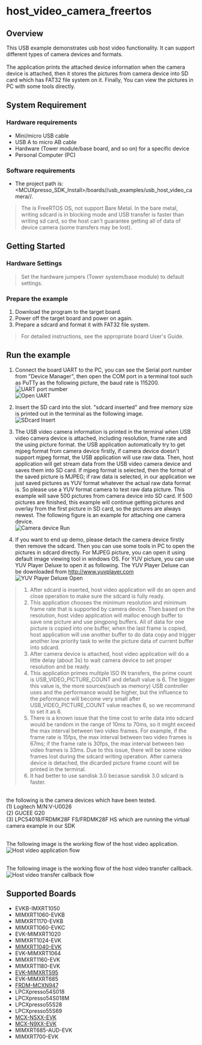 # host_video_camera_freertos



## Overview

This USB example demonstrates usb host video functionality. It can support different types of camera devices
and formats.   
<br> The application prints the attached device information when the camera device is attached, then it stores the pictures from camera device into SD card which has FAT32 file system on it. Finally, You can view the pictures in PC with some tools directly.

## System Requirement

### Hardware requirements

- Mini/micro USB cable
- USB A to micro AB cable
- Hardware (Tower module/base board, and so on) for a specific device
- Personal Computer (PC)


### Software requirements

- The project path is: 
<br> <MCUXpresso_SDK_Install>/boards/<board>/usb_examples/usb_host_video_camera/<rtos>/<toolchain>.
> The <rtos> is FreeRTOS OS, not support Bare Metal. In the bare metal, writing sdcard is in blocking mode and USB transfer is faster than writing sd card, so the host can't guarantee getting all of data of device camera (some transfers may be lost). 


## Getting Started

### Hardware Settings

> Set the hardware jumpers (Tower system/base module) to default settings.


### Prepare the example 

1.  Download the program to the target board.
2.  Power off the target board and power on again.
3.  Prepare a sdcard and format it with FAT32 file system.

> For detailed instructions, see the appropriate board User's Guide.

## Run the example

1.  Connect the board UART to the PC, you can see the Serial port number from "Device Manager", then open the COM port in a terminal tool such as PuTTy as the following picture, the baud rate is 115200.
<br>![UART port number](com_port.jpg "UART port number")
<br>![Open UART](putty_open.jpg "Open UART")

2.  Insert the SD card into the slot. "sdcard inserted" and free memory size is printed out in the terminal
as the following image. 
<br>![SDcard Insert](sdcard_insert.jpg "SDcard Insert")

3.  The USB video camera information is printed in the terminal when USB video camera device is attached,
    including resolution, frame rate and the using picture format. the USB application automatically try to get
    mjpeg format from camera device firstly, if camera device doesn't support mjpeg format, the USB application will use raw data. Then, host application will get stream data from the USB video camera device and saves them into SD card. If mjpeg format is selected, then the format of the saved picture is MJPEG; if raw data is selected, in our application we just saved pictures as YUV format whatever the actual raw data format is. So please use a YUV format camera to test raw data picture. This example will save 500 pictures from camera device into SD card. If 500 pictures are finished, this example will continue getting pictures and overlay from the first picture in SD card, so the pictures are always newest.
    The following figure is an example for attaching one camera device.
<br>![Camera device Run](host_video_camera_example.jpg "Camera device Run")

4.  If you want to end up demo, please detach the camera device firstly then remove the sdcard. Then you can
    use some tools in PC to open the pictures in sdcard directly. For MJPEG picture, you can open it using default image viewing tool in windows OS. For YUV picture, you can use YUV Player Deluxe to open it as following. The YUV Player Deluxe can be downloaded from http://www.yuvplayer.com
<br>![YUV Player Deluxe Open](yuv_open.jpg "YUV Player Deluxe Open")

> 1. After sdcard is inserted, host video application will do an open and close operation to make sure the sdcard is fully ready.   
> 2. This application chooses the minimum resolution and minimum frame rate that is supported by camera device. Then based on the resolution, host video application will malloc enough buffer to save one picture and use pingpong buffers. All of data for one picture is copied into one buffer, when the last frame is copied, host application will use another buffer to do data copy and trigger another low priority task to write the picture data of current buffer into sdcard.
> 3. After camera device is attached, host video application will do a little delay (about 3s) to wait camera device to set proper resolution and be ready. 
> 4. This application primes multiple ISO IN transfers, the prime count is USB_VIDEO_PICTURE_COUNT and default value is 6. The bigger this value is, the more sources(such as memory) USB controller uses and the performance would be higher, but the influence to the peformance will become very small after USB_VIDEO_PICTURE_COUNT value reaches 6, so we recommand to set it as 6. 
> 5. There is a known issue that the time cost to write data into sdcard would be random in the range of 10ms to 70ms, so it might exceed the max interval between two video frames. For example, if the frame rate is 15fps, the max interval between two video frames is 67ms; if the frame rate is 30fps, the max interval between two video frames is 33ms. Due to this issue, there will be some video frames lost during the sdcard writing operation. After camera device is detached, the dicarded picture frame count will be printed in the terminal. 
> 6. It had better to use sandisk 3.0 becasue sandisk 3.0 sdcard is faster. 

<br> the following is the camera devices which have been tested.
     <br>(1) Logitech M/N:V-U0026
     <br>(2) GUCEE G20
     <br>(3) LPC54018/FRDMK28F FS/FRDMK28F HS which are running the virtual camera example in our SDK

<br> The following image is the working flow of the host video application.
<br>![Host video application flow](host_video_camera_work_flow.jpg "Host video application flow")

<br> The following image is the working flow of the host video transfer callback.
<br>![Host video transfer callback flow](host_video_transfer_callback_work_flow.jpg "Host video transfer callback flow")

## Supported Boards
- EVKB-IMXRT1050
- MIMXRT1060-EVKB
- MIMXRT1170-EVKB
- MIMXRT1060-EVKC
- EVK-MIMXRT1020
- MIMXRT1024-EVK
- [MIMXRT1040-EVK](../../_boards/evkmimxrt1040/usb_examples/usb_host_video_camera/example_board_readme.md)
- EVK-MIMXRT1064
- MIMXRT1160-EVK
- MIMXRT1180-EVK
- [EVK-MIMXRT595](../../_boards/evkmimxrt595/usb_examples/usb_host_video_camera/example_board_readme.md)
- EVK-MIMXRT685
- [FRDM-MCXN947](../../_boards/frdmmcxn947/usb_examples/usb_host_video_camera/example_board_readme.md)
- LPCXpresso54S018
- LPCXpresso54S018M
- LPCXpresso55S28
- LPCXpresso55S69
- [MCX-N5XX-EVK](../../_boards/mcxn5xxevk/usb_examples/usb_host_video_camera/example_board_readme.md)
- [MCX-N9XX-EVK](../../_boards/mcxn9xxevk/usb_examples/usb_host_video_camera/example_board_readme.md)
- MIMXRT685-AUD-EVK
- MIMXRT700-EVK
